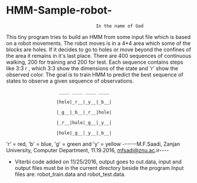 # HMM-Sample-robot-
                                      In the name of God
This tiny program tries to build an HMM from some input file which is based on a robot movements.
The robot moves is in a 4*4 area which some of the blocks are holes. If it decides to go to holes
or move beyond the confines of the area it remains in it's last place. There are 400 sequences of
continuous walking, 200 for training and 200 for test. Each sequence contains steps like 3:3 r  ,
which 3:3 show the dimensions of the state and 'r' show the observed color. The goal is  to train
HMM to predict the best sequence of states to observe a given sequence of observations.

                        ____ ____ ____ ____
                        
                       |hole|_r__|_y__|_b__|
                       
                       |_g__|_b__|_r__|hole|
                       
                       |_r__|hole|_g__|_y__|
                       
                       |hole|_g__|_y__|_b__|


 'r' = red, 'b' = blue, 'g' = green and 'y' = yellow
 ------M.F.Saadi, Zanjan University, Computer Department, 11.19.2016, mfsadi@znu.ac.ir----
 * Viterbi code added on 11/25/2016, output goes to out.data, input and output files must be in 
 the current directory beside the program.Input files are: robot_train.data and robot_test.data.
